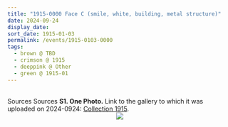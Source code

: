 ```yaml
---
title: "1915-0000 Face C (smile, white, building, metal structure)"
date: 2024-09-24
display_date: 
sort_date: 1915-01-03
permalink: /events/1915-0103-0000
tags:
  - brown @ TBD  
  - crimson @ 1915
  - deeppink @ Other
  - green @ 1915-01
---
```


<br>

<wave-list>
  <list-title color="DarkSeaGreen" width="40">Sources</list-title>
  <list-title color="DarkSeaGreen" width="40">Sources</list-title>
  <list-item color="BlanchedAlmond"  width="280"><b>S1. One Photo.</b> Link to the gallery to which it was uploaded on 2024-0924: <a href="https://eternalmoments.smugmug.com/Collections/Raj-Kunwar-Raul-Collection/1915">Collection 1915</a>.</list-item>
</wave-list>

<div style="text-align: center"><img src="https://pub-bcc3cbe9b1e94ba1ac28915f7a3900fa.r2.dev/1915-0000_Face_C_(smile_white_building_metal_structure)_01_(from_tif)_(Mahipalsingh_Jaisingh_Raul_Collection_scanned_by_Ankit_Khare).jpg" /></div>